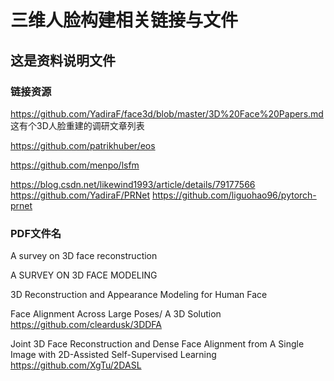 
# 三维人脸构建相关链接与文件

## 这是资料说明文件
### 链接资源
https://github.com/YadiraF/face3d/blob/master/3D%20Face%20Papers.md
这有个3D人脸重建的调研文章列表

https://github.com/patrikhuber/eos

https://github.com/menpo/lsfm

https://blog.csdn.net/likewind1993/article/details/79177566
https://github.com/YadiraF/PRNet
https://github.com/liguohao96/pytorch-prnet

### PDF文件名

A survey on 3D face reconstruction

A SURVEY ON 3D FACE MODELING

3D Reconstruction and Appearance Modeling for Human Face

Face Alignment Across Large Poses/ A 3D Solution
https://github.com/cleardusk/3DDFA

Joint 3D Face Reconstruction and Dense Face Alignment from A Single Image with 2D-Assisted Self-Supervised Learning
https://github.com/XgTu/2DASL



